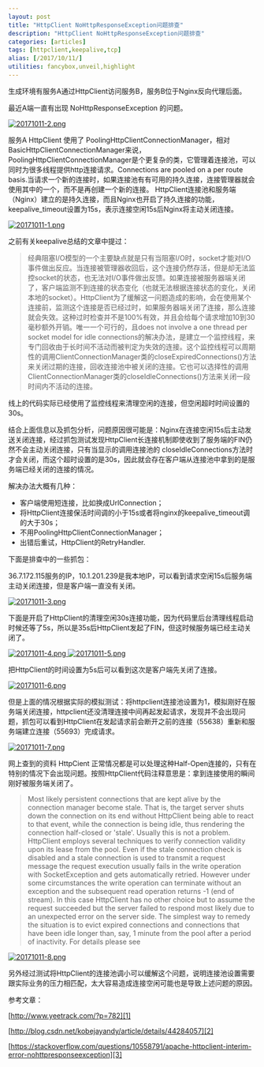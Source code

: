 ```yaml
---
layout: post
title: "HttpClient NoHttpResponseException问题排查"
description: "HttpClient NoHttpResponseException问题排查"
categories: [articles]
tags: [httpclient,keepalive,tcp]
alias: [/2017/10/11/]
utilities: fancybox,unveil,highlight
---
```



生成环境有服务A通过HttpClient访问服务B，服务B位于Nginx反向代理后面。

最近A端一直有出现 NoHttpResponseException 的问题。


<a class="post-image" href="/assets/images/posts/20171011-2.png">
<img itemprop="image" data-src="/assets/images/posts/20171011-2.png" src="/assets/js/unveil/loader.gif" alt="20171011-2.png" />
</a>

服务A HttpClient 使用了 PoolingHttpClientConnectionManager，相对BasicHttpClientConnectionManager来说，PoolingHttpClientConnectionManager是个更复杂的类，它管理着连接池，可以同时为很多线程提供http连接请求。Connections are pooled on a per route basis.当请求一个新的连接时，如果连接池有有可用的持久连接，连接管理器就会使用其中的一个，而不是再创建一个新的连接。
HttpClient连接池和服务端（Nginx）建立的是持久连接，而且Nginx也开启了持久连接的功能，keepalive_timeout设置为15s，表示连接空闲15s后Nginx将主动关闭连接。

<a class="post-image" href="/assets/images/posts/20171011-1.png">
<img itemprop="image" data-src="/assets/images/posts/20171011-1.png" src="/assets/js/unveil/loader.gif" alt="20171011-1.png" />
</a>

之前有关keepalive总结的文章中提过：

> 经典阻塞I/O模型的一个主要缺点就是只有当阻塞I/O时，socket才能对I/O事件做出反应。当连接被管理器收回后，这个连接仍然存活，但是却无法监控socket的状态，也无法对I/O事件做出反馈。如果连接被服务器端关闭了，客户端监测不到连接的状态变化（也就无法根据连接状态的变化，关闭本地的socket）。HttpClient为了缓解这一问题造成的影响，会在使用某个连接前，监测这个连接是否已经过时，如果服务器端关闭了连接，那么连接就会失效。这种过时检查并不是100%有效，并且会给每个请求增加10到30毫秒额外开销。唯一一个可行的，且does not involve a one thread per socket model for idle connections的解决办法，是建立一个监控线程，来专门回收由于长时间不活动而被判定为失效的连接。这个监控线程可以周期性的调用ClientConnectionManager类的closeExpiredConnections()方法来关闭过期的连接，回收连接池中被关闭的连接。它也可以选择性的调用ClientConnectionManager类的closeIdleConnections()方法来关闭一段时间内不活动的连接。

线上的代码实际已经使用了监控线程来清理空闲的连接，但空闲超时时间设置的30s。

结合上面信息以及抓包分析，问题原因很可能是：Nginx在连接空闲15s后主动发送关闭连接，经过抓包测试发现HttpClient长连接机制即使收到了服务端的FIN仍然不会主动关闭连接，只有当显示的调用连接池的
closeIdleConnections方法时才会关闭，而这个超时设置的是30s，因此就会存在客户端从连接池中拿到的是服务端已经关闭的连接的情况。

解决办法大概有几种：

- 客户端使用短连接，比如换成UrlConnection；
- 将HttpClient连接保活时间调的小于15s或者将nginx的keepalive_timeout调的大于30s；
- 不用PoolingHttpClientConnectionManager；
- 出错后重试，HttpClient的RetryHandler.


下面是排查中的一些抓包：

36.7.172.115服务的IP，10.1.201.239是我本地IP，可以看到请求空闲15s后服务端主动关闭连接，但是客户端一直没有关闭。


<a class="post-image" href="/assets/images/posts/20171011-3.png">
<img itemprop="image" data-src="/assets/images/posts/20171011-3.png" src="/assets/js/unveil/loader.gif" alt="20171011-3.png" />
</a>

下面是开启了HttpClient的清理空闲30s连接功能，因为代码里后台清理线程启动时候还等了5s，所以是35s后HttpClient发起了FIN，但这时候服务端已经主动关闭了。

<a class="post-image" href="/assets/images/posts/20171011-4.png">
<img itemprop="image" data-src="/assets/images/posts/20171011-4.png" src="/assets/js/unveil/loader.gif" alt="20171011-4.png" />
</a>

<a class="post-image" href="/assets/images/posts/20171011-5.png">
<img itemprop="image" data-src="/assets/images/posts/20171011-5.png" src="/assets/js/unveil/loader.gif" alt="20171011-5.png" />
</a>

把HttpClient的时间设置为5s后可以看到这次是客户端先关闭了连接。

<a class="post-image" href="/assets/images/posts/20171011-6.png">
<img itemprop="image" data-src="/assets/images/posts/20171011-6.png" src="/assets/js/unveil/loader.gif" alt="20171011-6.png" />
</a>

但是上面的情况根据实际的模拟测试：将httpclient连接池设置为1，模拟刚好在服务端关闭连接，httpclient还没清理连接中间再起发起请求，发现并不会出现问题，抓包可以看到HttpClient在发起请求前会断开之前的连接（55638）重新和服务端建立连接（55693）完成请求。

<a class="post-image" href="/assets/images/posts/20171011-7.png">
<img itemprop="image" data-src="/assets/images/posts/20171011-7.png" src="/assets/js/unveil/loader.gif" alt="20171011-7.png" />
</a>

网上查到的资料 HttpCient 正常情况都是可以处理这种Half-Open连接的，只有在特别的情况下会出现问题。按照HttpClient代码注释意思是：拿到连接使用的瞬间刚好被服务端关闭了。

> Most likely persistent connections that are kept alive by the connection manager become stale. That is, the target server shuts down the connection on its end without HttpClient being able to react to that event, while the connection is being idle, thus rendering the connection half-closed or 'stale'. Usually this is not a problem. HttpClient employs several techniques to verify connection validity upon its lease from the pool. Even if the stale connection check is disabled and a stale connection is used to transmit a request message the request execution usually fails in the write operation with SocketException and gets automatically retried. However under some circumstances the write operation can terminate without an exception and the subsequent read operation returns -1 (end of stream). In this case HttpClient has no other choice but to assume the request succeeded but the server failed to respond most likely due to an unexpected error on the server side. The simplest way to remedy the situation is to evict expired connections and connections that have been idle longer than, say, 1 minute from the pool after a period of inactivity. For details please see 

<a class="post-image" href="/assets/images/posts/20171011-8.png">
<img itemprop="image" data-src="/assets/images/posts/20171011-8.png" src="/assets/js/unveil/loader.gif" alt="20171011-8.png" />
</a>

另外经过测试将HttpClient的连接池调小可以缓解这个问题，说明连接池设置需要跟实际业务的压力相匹配，太大容易造成连接空闲可能也是导致上述问题的原因。


参考文章：

[http://www.yeetrack.com/?p=782][1]

[http://blog.csdn.net/kobejayandy/article/details/44284057][2]

[https://stackoverflow.com/questions/10558791/apache-httpclient-interim-error-nohttpresponseexception][3]

[1]: http://www.yeetrack.com/?p=782
[2]: http://blog.csdn.net/kobejayandy/article/details/44284057
[3]: https://stackoverflow.com/questions/10558791/apache-httpclient-interim-error-nohttpresponseexception


